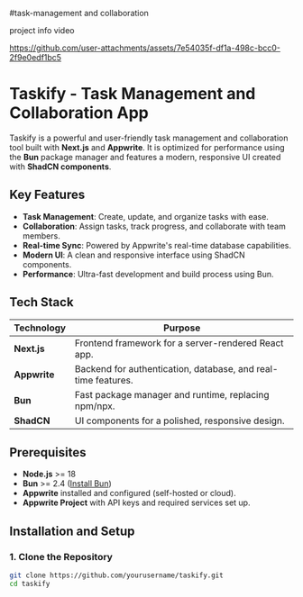 #task-management and collaboration

project info video

https://github.com/user-attachments/assets/7e54035f-df1a-498c-bcc0-2f9e0edf1bc5

# Taskify - Task Management and Collaboration App  

Taskify is a powerful and user-friendly task management and collaboration tool built with **Next.js** and **Appwrite**. It is optimized for performance using the **Bun** package manager and features a modern, responsive UI created with **ShadCN components**.  

## Key Features  
- **Task Management**: Create, update, and organize tasks with ease.  
- **Collaboration**: Assign tasks, track progress, and collaborate with team members.  
- **Real-time Sync**: Powered by Appwrite's real-time database capabilities.  
- **Modern UI**: A clean and responsive interface using ShadCN components.  
- **Performance**: Ultra-fast development and build process using Bun.  

## Tech Stack  

| **Technology**      | **Purpose**                                       |  
|----------------------|---------------------------------------------------|  
| **Next.js**          | Frontend framework for a server-rendered React app. |  
| **Appwrite**         | Backend for authentication, database, and real-time features. |  
| **Bun**              | Fast package manager and runtime, replacing npm/npx. |  
| **ShadCN**           | UI components for a polished, responsive design. |  

## Prerequisites  
- **Node.js** >= 18  
- **Bun** >= 2.4 ([Install Bun](https://bun.sh))  
- **Appwrite** installed and configured (self-hosted or cloud).  
- **Appwrite Project** with API keys and required services set up.  

## Installation and Setup  

### 1. Clone the Repository  
```bash
git clone https://github.com/yourusername/taskify.git  
cd taskify  
